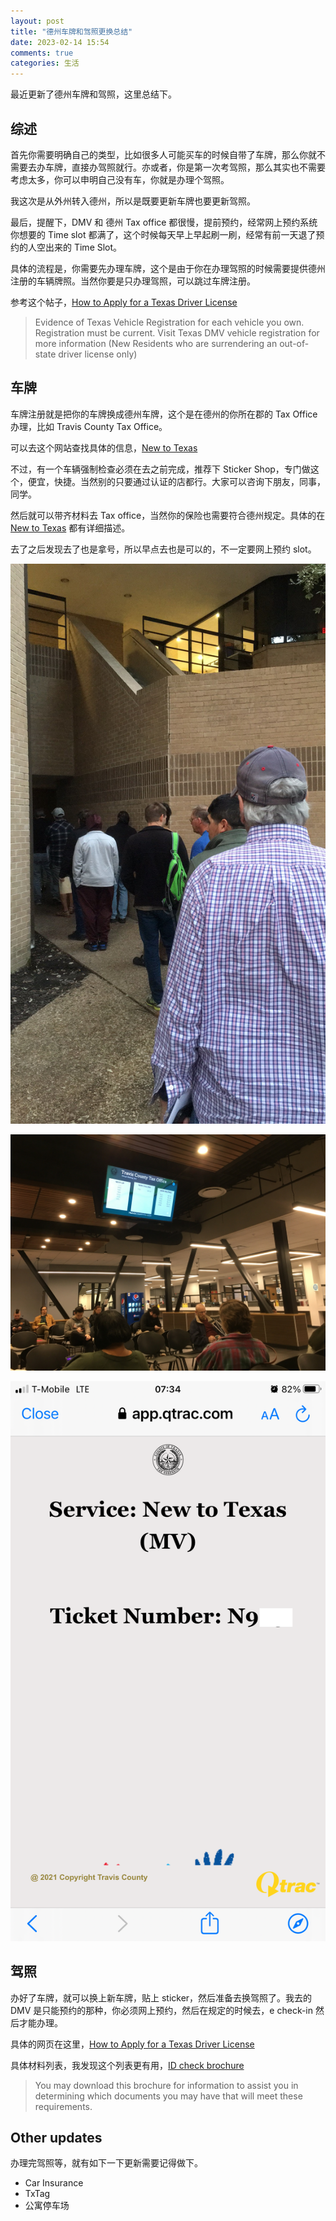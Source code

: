 ```yaml
---
layout: post
title: "德州车牌和驾照更换总结"
date: 2023-02-14 15:54
comments: true
categories: 生活
---
```


最近更新了德州车牌和驾照，这里总结下。

<!--more-->

## 综述

首先你需要明确自己的类型，比如很多人可能买车的时候自带了车牌，那么你就不需要去办车牌，直接办驾照就行。亦或者，你是第一次考驾照，那么其实也不需要考虑太多，你可以申明自己没有车，你就是办理个驾照。

我这次是从外州转入德州，所以是既要更新车牌也要更新驾照。

最后，提醒下，DMV 和 德州 Tax office 都很慢，提前预约，经常网上预约系统你想要的 Time slot 都满了，这个时候每天早上早起刷一刷，经常有前一天退了预约的人空出来的 Time Slot。

具体的流程是，你需要先办理车牌，这个是由于你在办理驾照的时候需要提供德州注册的车辆牌照。当然你要是只办理驾照，可以跳过车牌注册。

参考这个帖子，[How to Apply for a Texas Driver License](https://www.dps.texas.gov/section/driver-license/how-apply-texas-driver-license)

> Evidence of Texas Vehicle Registration for each vehicle you own. Registration must be current. Visit Texas DMV vehicle registration for more information (New Residents who are surrendering an out-of-state driver license only)

## 车牌

车牌注册就是把你的车牌换成德州车牌，这个是在德州的你所在郡的 Tax Office 办理，比如 Travis County Tax Office。

可以去这个网站查找具体的信息，[New to Texas](https://tax-office.traviscountytx.gov/vehicles/new-texas)

不过，有一个车辆强制检查必须在去之前完成，推荐下 Sticker Shop，专门做这个，便宜，快捷。当然别的只要通过认证的店都行。大家可以咨询下朋友，同事，同学。

然后就可以带齐材料去 Tax office，当然你的保险也需要符合德州规定。具体的在 [New to Texas](https://tax-office.traviscountytx.gov/vehicles/new-texas) 都有详细描述。

去了之后发现去了也是拿号，所以早点去也是可以的，不一定要网上预约 slot。

![Travis County Tax Office](/images/TXDL/IMG_1669.JPG)

![Travis County Tax Office1](/images/TXDL/IMG_1673.JPG)

![Travis County Tax Office2](/images/TXDL/IMG_1671.PNG)

## 驾照

办好了车牌，就可以换上新车牌，贴上 sticker，然后准备去换驾照了。我去的 DMV 是只能预约的那种，你必须网上预约，然后在规定的时候去，e check-in 然后才能办理。

具体的网页在这里，[How to Apply for a Texas Driver License](https://www.dps.texas.gov/section/driver-license/how-apply-texas-driver-license)

具体材料列表，我发现这个列表更有用，[ID check brochure](https://www.dps.texas.gov/internetforms/Forms/DL-57.pdf)

> You may download this brochure for information to assist you in determining which documents you may have that will meet these requirements. 

## Other updates

办理完驾照等，就有如下一下更新需要记得做下。

* Car Insurance
* TxTag
* 公寓停车场